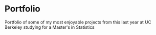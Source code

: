 # Portfolio
Portfolio of some of my most enjoyable projects from this last year at UC Berkeley studying for a Master's in Statistics
